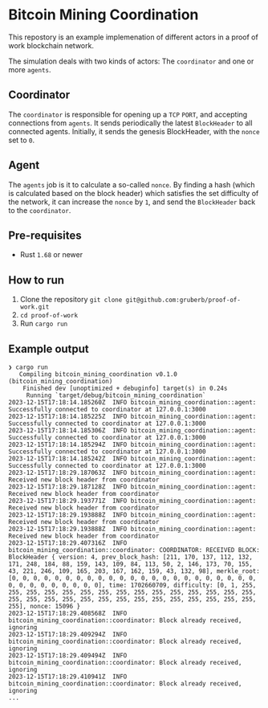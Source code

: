 # Bitcoin Mining Coordination

This repostory is an example implemenation of different actors in a proof of work blockchain network.

The simulation deals with two kinds of actors: The `coordinator` and one or more `agents`.

## Coordinator
The `coordinator` is responsible for opening up a `TCP` `PORT`, and accepting connections from `agents`. It sends periodically the latest `BlockHeader` to all connected agents. Initially, it sends the genesis BlockHeader, with the `nonce` set to `0`.

## Agent
The `agents` job is it to calculate a so-called `nonce`. By finding a hash (which is calculated based on the block header) which satisfies the set difficulty of the network, it can increase the `nonce` by `1`, and send the `BlockHeader` back to the `coordinator`.

## Pre-requisites

- Rust `1.68` or newer

## How to run

1. Clone the repository `git clone git@github.com:gruberb/proof-of-work.git`
2. `cd proof-of-work`
3. Run `cargo run`

## Example output

```
❯ cargo run
   Compiling bitcoin_mining_coordination v0.1.0 (bitcoin_mining_coordination)
    Finished dev [unoptimized + debuginfo] target(s) in 0.24s
     Running `target/debug/bitcoin_mining_coordination`
2023-12-15T17:18:14.185260Z  INFO bitcoin_mining_coordination::agent: Successfully connected to coordinator at 127.0.0.1:3000
2023-12-15T17:18:14.185225Z  INFO bitcoin_mining_coordination::agent: Successfully connected to coordinator at 127.0.0.1:3000
2023-12-15T17:18:14.185306Z  INFO bitcoin_mining_coordination::agent: Successfully connected to coordinator at 127.0.0.1:3000
2023-12-15T17:18:14.185294Z  INFO bitcoin_mining_coordination::agent: Successfully connected to coordinator at 127.0.0.1:3000
2023-12-15T17:18:14.185242Z  INFO bitcoin_mining_coordination::agent: Successfully connected to coordinator at 127.0.0.1:3000
2023-12-15T17:18:29.187063Z  INFO bitcoin_mining_coordination::agent: Received new block header from coordinator
2023-12-15T17:18:29.187128Z  INFO bitcoin_mining_coordination::agent: Received new block header from coordinator
2023-12-15T17:18:29.193771Z  INFO bitcoin_mining_coordination::agent: Received new block header from coordinator
2023-12-15T17:18:29.193888Z  INFO bitcoin_mining_coordination::agent: Received new block header from coordinator
2023-12-15T17:18:29.193888Z  INFO bitcoin_mining_coordination::agent: Received new block header from coordinator
2023-12-15T17:18:29.407316Z  INFO bitcoin_mining_coordination::coordinator: COORDINATOR: RECEIVED BLOCK: BlockHeader { version: 4, prev_block_hash: [211, 170, 137, 112, 132, 171, 248, 184, 88, 159, 143, 109, 84, 113, 50, 2, 146, 173, 70, 155, 43, 221, 246, 109, 165, 203, 167, 162, 159, 43, 132, 98], merkle_root: [0, 0, 0, 0, 0, 0, 0, 0, 0, 0, 0, 0, 0, 0, 0, 0, 0, 0, 0, 0, 0, 0, 0, 0, 0, 0, 0, 0, 0, 0, 0, 0], time: 1702660709, difficulty: [0, 1, 255, 255, 255, 255, 255, 255, 255, 255, 255, 255, 255, 255, 255, 255, 255, 255, 255, 255, 255, 255, 255, 255, 255, 255, 255, 255, 255, 255, 255, 255], nonce: 15096 }
2023-12-15T17:18:29.408568Z  INFO bitcoin_mining_coordination::coordinator: Block already received, ignoring
2023-12-15T17:18:29.409294Z  INFO bitcoin_mining_coordination::coordinator: Block already received, ignoring
2023-12-15T17:18:29.409494Z  INFO bitcoin_mining_coordination::coordinator: Block already received, ignoring
2023-12-15T17:18:29.410941Z  INFO bitcoin_mining_coordination::coordinator: Block already received, ignoring
...
```
